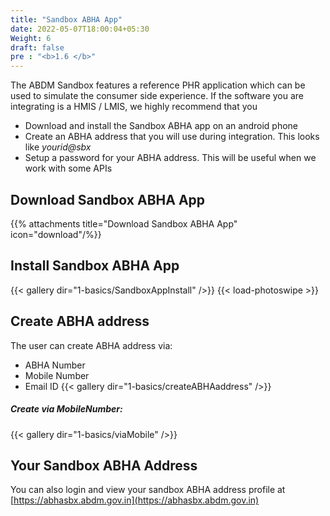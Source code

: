 ```yaml
---
title: "Sandbox ABHA App"
date: 2022-05-07T18:00:04+05:30
Weight: 6
draft: false
pre : "<b>1.6 </b>"
---
```


The ABDM Sandbox features a reference PHR application which can be used to simulate the consumer side experience. If the software you are integrating is a HMIS / LMIS, we highly recommend that you 

- Download and install the Sandbox ABHA app on an android phone
- Create an ABHA address that you will use during integration. This looks like *yourid@sbx*
- Setup a password for your ABHA address. This will be useful when we work with some APIs

## Download Sandbox ABHA App

{{% attachments title="Download Sandbox ABHA App" icon="download"/%}}

## Install Sandbox ABHA App
{{< gallery dir="1-basics/SandboxAppInstall" />}} {{< load-photoswipe >}}

## Create ABHA address
The user can create ABHA address via:
 - ABHA Number
 - Mobile Number
 - Email ID
{{< gallery dir="1-basics/createABHAaddress" />}} 
 
##### Create via MobileNumber:
{{< gallery dir="1-basics/viaMobile" />}} 


## Your Sandbox ABHA Address 

You can also login and view your sandbox ABHA address profile at [https://abhasbx.abdm.gov.in](https://abhasbx.abdm.gov.in)
